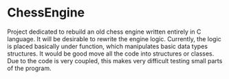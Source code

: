 # ChessEngine
Project dedicated to rebuild an old chess engine written entirely in C language. It will be desirable to rewrite the engine logic. Currently, the logic is placed basically under function, which manipulates basic data types structures. It would be good move all the code into structures or classes. Due to the code is very coupled, this makes very difficult testing small parts of the program. 
